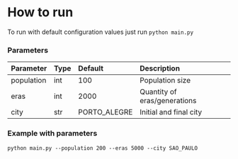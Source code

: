 # How to run

To run with default configuration values just run `python main.py`

### Parameters
| Parameter  | Type | Default          | Description                  |
|:-----------|:-----|:-----------------|:-----------------------------|
| population | int  | 100              | Population size              |
| eras       | int  | 2000             | Quantity of eras/generations |
| city       | str  | PORTO_ALEGRE     | Initial and final city       |

### Example with parameters

`python main.py --population 200 --eras 5000 --city SAO_PAULO`
